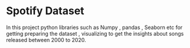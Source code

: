 # Spotify Dataset
In this project python libraries such as Numpy , pandas , Seaborn etc for getting preparing the dataset , visualizing to get the insights about songs released between 2000 to 2020.
